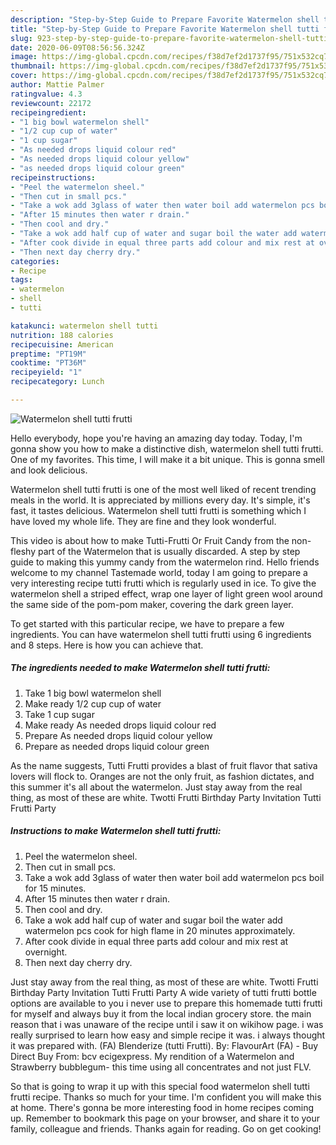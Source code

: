 ```yaml
---
description: "Step-by-Step Guide to Prepare Favorite Watermelon shell tutti frutti"
title: "Step-by-Step Guide to Prepare Favorite Watermelon shell tutti frutti"
slug: 923-step-by-step-guide-to-prepare-favorite-watermelon-shell-tutti-frutti
date: 2020-06-09T08:56:56.324Z
image: https://img-global.cpcdn.com/recipes/f38d7ef2d1737f95/751x532cq70/watermelon-shell-tutti-frutti-recipe-main-photo.jpg
thumbnail: https://img-global.cpcdn.com/recipes/f38d7ef2d1737f95/751x532cq70/watermelon-shell-tutti-frutti-recipe-main-photo.jpg
cover: https://img-global.cpcdn.com/recipes/f38d7ef2d1737f95/751x532cq70/watermelon-shell-tutti-frutti-recipe-main-photo.jpg
author: Mattie Palmer
ratingvalue: 4.3
reviewcount: 22172
recipeingredient:
- "1 big bowl watermelon shell"
- "1/2 cup cup of water"
- "1 cup sugar"
- "As needed drops liquid colour red"
- "As needed drops liquid colour yellow"
- "as needed drops liquid colour green"
recipeinstructions:
- "Peel the watermelon sheel."
- "Then cut in small pcs."
- "Take a wok add 3glass of water then water boil add watermelon pcs boil for 15 minutes."
- "After 15 minutes then water r drain."
- "Then cool and dry."
- "Take a wok add half cup of water and sugar boil the water add watermelon pcs cook for high flame in 20 minutes approximately."
- "After cook divide in equal three parts add colour and mix rest at overnight."
- "Then next day cherry dry."
categories:
- Recipe
tags:
- watermelon
- shell
- tutti

katakunci: watermelon shell tutti 
nutrition: 188 calories
recipecuisine: American
preptime: "PT19M"
cooktime: "PT36M"
recipeyield: "1"
recipecategory: Lunch

---
```



![Watermelon shell tutti frutti](https://img-global.cpcdn.com/recipes/f38d7ef2d1737f95/751x532cq70/watermelon-shell-tutti-frutti-recipe-main-photo.jpg)

Hello everybody, hope you're having an amazing day today. Today, I'm gonna show you how to make a distinctive dish, watermelon shell tutti frutti. One of my favorites. This time, I will make it a bit unique. This is gonna smell and look delicious.

Watermelon shell tutti frutti is one of the most well liked of recent trending meals in the world. It is appreciated by millions every day. It's simple, it's fast, it tastes delicious. Watermelon shell tutti frutti is something which I have loved my whole life. They are fine and they look wonderful.

This video is about how to make Tutti-Frutti Or Fruit Candy from the non-fleshy part of the Watermelon that is usually discarded. A step by step guide to making this yummy candy from the watermelon rind. Hello friends welcome to my channel Tastemade world, today I am going to prepare a very interesting recipe tutti frutti which is regularly used in ice. To give the watermelon shell a striped effect, wrap one layer of light green wool around the same side of the pom-pom maker, covering the dark green layer.


To get started with this particular recipe, we have to prepare a few ingredients. You can have watermelon shell tutti frutti using 6 ingredients and 8 steps. Here is how you can achieve that.

<!--inarticleads1-->

##### The ingredients needed to make Watermelon shell tutti frutti:

1. Take 1 big bowl watermelon shell
1. Make ready 1/2 cup cup of water
1. Take 1 cup sugar
1. Make ready As needed drops liquid colour red
1. Prepare As needed drops liquid colour yellow
1. Prepare as needed drops liquid colour green


As the name suggests, Tutti Frutti provides a blast of fruit flavor that sativa lovers will flock to. Oranges are not the only fruit, as fashion dictates, and this summer it&#39;s all about the watermelon. Just stay away from the real thing, as most of these are white. Twotti Frutti Birthday Party Invitation Tutti Frutti Party 

<!--inarticleads2-->

##### Instructions to make Watermelon shell tutti frutti:

1. Peel the watermelon sheel.
1. Then cut in small pcs.
1. Take a wok add 3glass of water then water boil add watermelon pcs boil for 15 minutes.
1. After 15 minutes then water r drain.
1. Then cool and dry.
1. Take a wok add half cup of water and sugar boil the water add watermelon pcs cook for high flame in 20 minutes approximately.
1. After cook divide in equal three parts add colour and mix rest at overnight.
1. Then next day cherry dry.


Just stay away from the real thing, as most of these are white. Twotti Frutti Birthday Party Invitation Tutti Frutti Party A wide variety of tutti frutti bottle options are available to you i never use to prepare this homemade tutti frutti for myself and always buy it from the local indian grocery store. the main reason that i was unaware of the recipe until i saw it on wikihow page. i was really surprised to learn how easy and simple recipe it was. i always thought it was prepared with. (FA) Blenderize (tutti Frutti). By: FlavourArt (FA) - Buy Direct Buy From: bcv ecigexpress. My rendition of a Watermelon and Strawberry bubblegum- this time using all concentrates and not just FLV. 

So that is going to wrap it up with this special food watermelon shell tutti frutti recipe. Thanks so much for your time. I'm confident you will make this at home. There's gonna be more interesting food in home recipes coming up. Remember to bookmark this page on your browser, and share it to your family, colleague and friends. Thanks again for reading. Go on get cooking!
